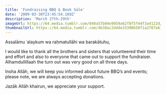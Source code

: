 ```yaml
---
title: 'Fundraising BBQ & Book Sale'
date: '2009-03-30T23:45:54.169Z'
description: 'March 27th-29th'
imageUrl: https://64.media.tumblr.com/049a57b04e9959a62f8f5f44f3a4122d/tumblr_nqglcmcvQj1r6j154o1_640.jpg
thumbnailUrl: https://64.media.tumblr.com/4b38ac2d4de33390b50f1a2707a61bb9/tumblr_pbs6lbOtmW1x02ik2o1_1280.jpg
---
```


Assalāmu ʿalaykum wa raḥmatullāhi wa barakātuhu,

I would like to thank all the brothers and sisters that volunteered their time and effort and also to everyone that came out to support the fundraiser. Alhamdullillaah the turn out was very good on all three days.

Insha Allāh, we will keep you informed about future BBQ’s and events; please note, we are always accepting donations.

Jazāk Allāh khairun, we appreciate your support.
